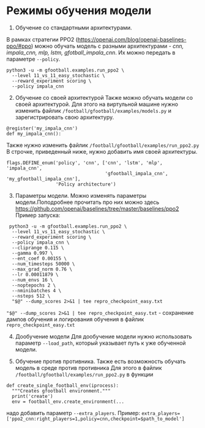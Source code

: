 # Режимы обучения модели

1) Обучение со стандартными архитектурами.

В рамках стратегии PPO2 (https://openai.com/blog/openai-baselines-ppo/#ppo)
можно обучать модель с разными архитектурами - *cnn, impala_cnn, mlp, lstm, gfotball_impala_cnn*.
Их можно передать в параметре ```--policy```.
```
python3 -u -m gfootball.examples.run_ppo2 \
  --level 11_vs_11_easy_stochastic \
  --reward_experiment scoring \
  --policy impala_cnn
```
2) Обучение со своей архитектурой
Также можно обучать модели со своей архитектурой. Для этого на виртульной машине нужно изменить файлик
```/football/gfootball/examples/models.py``` и зарегистрировать свою архитектуру.

```
@register('my_impala_cnn')
def my_impala_cnn():

```
Также нужно изменить файлик ```/football/gfootball/examples/run_ppo2.py```
В строчке, приведенный ниже, нужно добавить имя своей архитектуры.
```
flags.DEFINE_enum('policy', 'cnn', ['cnn', 'lstm', 'mlp', 'impala_cnn',
                                    'gfootball_impala_cnn', 'my_gfootball_impala_cnn'],
                  'Policy architecture')

```
3) Параметры модели.
Можно изменять параметры модели.Поподробнее прочитать про них можно здесь
https://github.com/openai/baselines/tree/master/baselines/ppo2
Пример запуска:
```
 python3 -u -m gfootball.examples.run_ppo2 \
  --level 11_vs_11_easy_stochastic \
  --reward_experiment scoring \
  --policy impala_cnn \
  --cliprange 0.115 \
  --gamma 0.997 \
  --ent_coef 0.00155 \
  --num_timesteps 50000 \
  --max_grad_norm 0.76 \
  --lr 0.00011879 \
  --num_envs 16 \
  --noptepochs 2 \
  --nminibatches 4 \
  --nsteps 512 \
  "$@" --dump_scores 2>&1 | tee repro_checkpoint_easy.txt
  ```
  ```"$@" --dump_scores 2>&1 | tee repro_checkpoint_easy.txt``` - сохранение дампов обучения и логирования обучения в файлик 
  ```repro_checkpoint_easy.txt```
  
4) Дообучение модели
Для дообучение модели нужно использовать параметр ```--load_path```, который
указывает путь к уже обученной модели.

5) Обучение против противника.
Также есть возможность обучать модель в среде против противника
Для этого в файлик ```/football/gfootball/examples/run_ppo2.py``` в функции 
```
def create_single_football_env(iprocess):
  """Creates gfootball environment."""
  print('create')
  env = football_env.create_environment(...
  ```
надо добавить  параметр ```--extra_players```. 
Пример:
```extra_players=['ppo2_cnn:right_players=1,policy=cnn,checkpoint=$path_to_model']```

 
